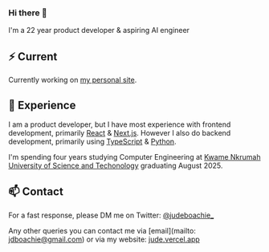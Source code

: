 <!-- <img style="width:100%;height:3px;" src="./bar.gif" /> -->

### Hi there 👋

I'm a 22 year product developer & aspiring AI engineer

## ⚡️ Current

Currently working on [my personal site](https://jude.vercel.app/).

## 💎 Experience

I am a product developer, but I have most experience with frontend development, primarily [React](https://reactjs.org/) & [Next.js](https://nextjs.org/). However I also do backend development, primarily using [TypeScript](https://www.typescriptlang.org/) & [Python](https://www.python.org/).

I'm spending four years studying Computer Engineering at [Kwame Nkrumah University of Science and Techonology](https://www.knust.edu.gh/) graduating August 2025.

## 📫 Contact

For a fast response, please DM me on Twitter: [@judeboachie_](https://twitter.com/direct_messages/create/judeboachie_) 

Any other queries you can contact me via [email](mailto: jdboachie@gmail.com) or via my website: [jude.vercel.app](https://jude.vercel.app)

<!-- copied from nuro.dev -->
